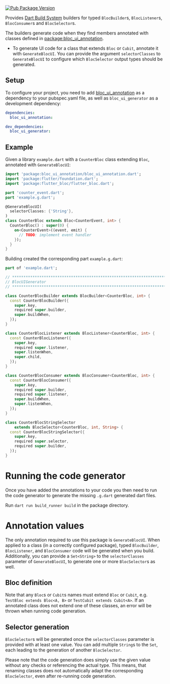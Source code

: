 <a href="https://pub.dev/packages/bloc_ui_generator">
	<img src="https://img.shields.io/pub/v/bloc_ui_generator" alt="Pub Package Version"/>
</a>

Provides [Dart Build System] builders for typed `BlocBuilder`s, 
`BlocListener`s, `BlocConsumer`s and `BlocSelector`s.

The builders generate code when they find members annotated with classes defined
in [package:bloc_ui_annotation].

- To generate UI code for a class that extends `Bloc` or `Cubit`, annotate 
  it with `GenerateBlocUI`. You can provide the argument `selectorClasses` 
  to `GenerateBlocUI` to configure which `BlocSelector` output types should be 
  generated.


## Setup

To configure your project, you need to add [bloc_ui_annotation] as a dependency 
to your pubspec.yaml file, as well as `bloc_ui_generator` as a 
development dependency:

```yaml
dependencies:
  bloc_ui_annotation: 

dev_dependencies:
  bloc_ui_generator:
```

## Example

Given a library `example.dart` with a `CounterBloc` class extending `Bloc`, 
annotated with `GenerateBlocUI`:

```dart
import 'package:bloc_ui_annotation/bloc_ui_annotation.dart';
import 'package:flutter/foundation.dart';
import 'package:flutter_bloc/flutter_bloc.dart';

part 'counter_event.dart';
part 'example.g.dart';

@GenerateBlocUI(
  selectorClasses: {'String'},
)
class CounterBloc extends Bloc<CounterEvent, int> {
  CounterBloc() : super(0) {
    on<CounterEvent>((event, emit) {
      // TODO: implement event handler
    });
  }
}
```

Building created the corresponding part `example.g.dart`:

```dart
part of 'example.dart';

// **************************************************************************
// BlocUIGenerator
// **************************************************************************

class CounterBlocBuilder extends BlocBuilder<CounterBloc, int> {
  const CounterBlocBuilder({
    super.key,
    required super.builder,
    super.buildWhen,
  });
}

class CounterBlocListener extends BlocListener<CounterBloc, int> {
  const CounterBlocListener({
    super.key,
    required super.listener,
    super.listenWhen,
    super.child,
  });
}

class CounterBlocConsumer extends BlocConsumer<CounterBloc, int> {
  const CounterBlocConsumer({
    super.key,
    required super.builder,
    required super.listener,
    super.buildWhen,
    super.listenWhen,
  });
}

class CounterBlocStringSelector
    extends BlocSelector<CounterBloc, int, String> {
  const CounterBlocStringSelector({
    super.key,
    required super.selector,
    required super.builder,
  });
}
```

# Running the code generator

Once you have added the annotations to your code you then need to run the code
generator to generate the missing `.g.dart` generated dart files.

Run `dart run build_runner build` in the package directory.

# Annotation values

The only annotation required to use this package is `GenerateBlocUI`. When
applied to a class (in a correctly configured package), typed `BlocBuilder`, 
`BlocListener`, and `BlocConsumer` code will be generated when you build. 
Additionally, you can provide a `Set<String>` to the `selectorClasses` 
parameter of `GenerateBlocUI`, to generate one or more `BlocSelector`s as well.

## Bloc definition

Note that any `Bloc`s or `Cubit`s names must extend `Bloc` or `Cubit`, e.g. 
`TestBloc extends Bloc<A, B>` or `TestCubit extends Cubit<A>`. If an annotated 
class does not extend one of these classes, an error will be thrown when 
running code generation.

## Selector generation

`BlocSelector`s will be generated once the `selectorClasses` parameter is 
provided with at least one value. You can add multiple `String`s to the `Set`, 
each leading to the generation of another `BlocSelector`.

Please note that the code generation does simply use the given value 
without any checks or referencing the actual type. This means, that renaming 
classes does not automatically adapt the corresponding `BlocSelector`, even 
after re-running code generation.

[dart build system]: https://github.com/dart-lang/build
[bloc_ui_annotation]: https://pub.dev/packages/bloc_ui_annotation
[package:bloc_ui_annotation]: https://pub.dev/packages/bloc_ui_annotation